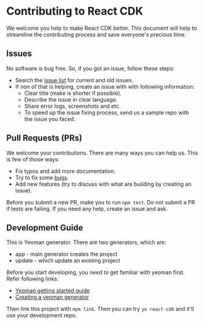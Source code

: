 # Contributing to React CDK

We welcome you help to make React CDK better. This document will help to streamline the contributing process and save everyone's precious time.

## Issues

No software is bug free. So, if you got an issue, follow these steps:

* Search the [issue list](https://github.com/kadirahq/react-storybook/issues?utf8=%E2%9C%93&q=) for current and old issues.
* If non of that is helping, create an issue with with following information:
  * Clear title (make is shorter if possible).
  * Describe the issue in clear language.
  * Share error logs, screenshots and etc.
  * To speed up the issue fixing process, send us a sample repo with the issue you faced.

## Pull Requests (PRs)

We welcome your contributions. There are many ways you can help us. This is few of those ways:

* Fix typos and add more documentation.
* Try to fix some [bugs](https://github.com/kadirahq/react-cdk/labels/bug).
* Add new features (try to discuss with what are building by creating an issue).

Before you submit a new PR, make you to run `npm test`. Do not submit a PR if tests are failing. If you need any help, create an issue and ask.

## Development Guide

This is Yeoman generator. There are two generators, which are:

* app - main generator creates the project
* update - which update an existing project

Before you start developing, you need to get familiar with yeoman first. Refer following links:

* [Yeoman getting started guide](http://yeoman.io/learning/)
* [Creating a yeoman generator](http://yeoman.io/authoring/)

Then link this project with `npm link`. Then you can try `yo react-cdk` and it'll use your development repo.
